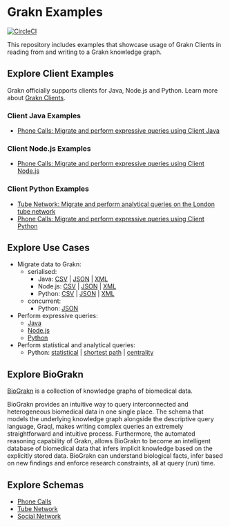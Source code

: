 # Grakn Examples

[![CircleCI](https://circleci.com/gh/graknlabs/examples/tree/master.svg?style=shield)](https://circleci.com/gh/graknlabs/examples)

This repository includes examples that showcase usage of Grakn Clients in reading from and writing to a Grakn knowledge graph.

## Explore Client Examples

Grakn officially supports clients for Java, Node.js and Python. Learn more about [Grakn Clients](http://dev.grakn.ai/docs/client-api/overview).

### Client Java Examples
- [Phone Calls: Migrate and perform expressive queries using Client Java](phone_calls/java/)

### Client Node.js Examples
- [Phone Calls: Migrate and perform expressive queries using Client Node.js](phone_calls/nodejs/)

### Client Python Examples
- [Tube Network: Migrate and perform analytical queries on the London tube network](tube_network/)
- [Phone Calls: Migrate and perform expressive queries using Client Python](phone_calls/python/)

## Explore Use Cases
- Migrate data to Grakn:
    - serialised:
        - Java: [CSV](phone_calls/java/CSVMigration.java) | [JSON](phone_calls/java/JSONMigration.java) | [XML](phone_calls/java/XMLMigration.java)
        - Node.js: [CSV](phone_calls/nodejs/migrateCsv.js) | [JSON](phone_calls/nodejs/migrateJson.js) | [XML](phone_calls/nodejs/migrateXml.js)
        - Python: [CSV](phone_calls/python/migrate_csv.py) | [JSON](phone_calls/python/migrate_json.py) | [XML](phone_calls/python/migrate_xml.py)
    - concurrent:
        - Python: [JSON](tube_network/src/migration.py)
- Perform expressive queries:
    - [Java](phone_calls/java/Queries.java)
    - [Node.js](phone_calls/nodejs/queries.js)
    - [Python](phone_calls/python/queries.py)
- Perform statistical and analytical queries:
    - Python: [statistical](tube_network/src/statistics.py) | [shortest path](tube_network/src/journey_planner.py) | [centrality](tube_network/src/app.py)
    
## Explore BioGrakn
[BioGrakn](https://github.com/graknlabs/biograkn) is a collection of knowledge graphs of biomedical data.

BioGrakn provides an intuitive way to query interconnected and heterogeneous biomedical data in one single place. The schema that models the underlying knowledge graph alongside the descriptive query language, Graql, makes writing complex queries an extremely straightforward and intuitive process. Furthermore, the automated reasoning capability of Grakn, allows BioGrakn to become an intelligent database of biomedical data that infers implicit knowledge based on the explicitly stored data. BioGrakn can understand biological facts, infer based on new findings and enforce research constraints, all at query (run) time.

## Explore Schemas
- [Phone Calls](schemas/phone-calls-schema.gql)
- [Tube Network](schemas/tube-network-schema.gql)
- [Social Network](schemas/social-network-schema.gql)
